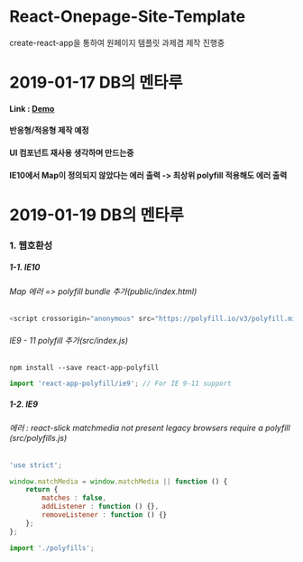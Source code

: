 # React-Onepage-Site-Template
create-react-app을 통하여 원페이지 템플릿 과제겸 제작 진행중

2019-01-17 DB의 멘타루
=============
#### Link : [Demo](http://luckyd.be:3000)
#### 반응형/적응형 제작 예정
#### UI 컴포넌트 재사용 생각하며 만드는중
#### IE10에서 Map이 정의되지 않았다는 에러 출력 -> 최상위 polyfill 적용해도 에러 출력

2019-01-19 DB의 멘타루
=============

### 1. 웹호환성
##### 1-1. IE10
###### Map 에러 => polyfill bundle 추가(public/index.html)
```javascript
<script crossorigin="anonymous" src="https://polyfill.io/v3/polyfill.min.js?features=default%2CMap%2CObject.setPrototypeOf"></script>
```
###### IE9 - 11 polyfill 추가(src/index.js)
```
npm install --save react-app-polyfill
```
```javascript
import 'react-app-polyfill/ie9'; // For IE 9-11 support
```
##### 1-2. IE9
###### 에러 : react-slick matchmedia not present legacy browsers require a polyfill (src/polyfills.js)
```javascript
'use strict';

window.matchMedia = window.matchMedia || function () { 
	return { 
		matches : false, 
		addListener : function () {}, 
		removeListener : function () {} 
	}; 
};
```
```javascript
import './polyfills';
```
